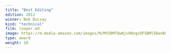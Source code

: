 ```yaml
---
title: "Best Editing"
edition: 2012
winner: Bob Ducsay
kind: "technical"
film: looper.md
image: https://m.media-amazon.com/images/M/MV5BMTQwNjc0NzgxOF5BMl5BanBnXkFtZTcwNDAyMjQ0OA@@._V1_FMjpg_UX1024_.jpg
type: award
weight: 10
---
```

